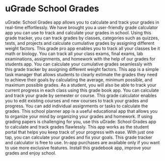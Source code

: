 # uGrade School Grades

uGrade: School Grades app allows you to calculate and track your grades in real-time effortlessly. 
We have brought you a user-friendly grade calculator app you can use to track and calculate your grades in school. Using this grade tracker, you can track grades by classes, categories such as quizzes, tests, and projects and calculate cumulative grades by assigning different weight factors. 
This grade pro app enables you to track all your classes be it math or biology. You can track all your class exams, final exams, lab examinations, assignments, and homework with the help of our grades for students app. You can calculate your cumulative grades seamlessly with this grade tracker by assigning different weight factors.
This app is a simple task manager that allows students to clearly estimate the grades they need to achieve their goals by calculating the average, minimum possible, and maximum possible grades. As a student, you will also be able to track your current progress in each class using this grade book app. 
You can calculate and track your grade by semester or course. This grade calculator enables you to edit existing courses and new courses to track your grades and progress. You can add individual assignments or tasks to calculate the grades. 
This school planner app is a useful educational app that allows you to organize your mind by organizing your grades and homework. If using grading papers is challenging for you, use this uGrade: School Grades app to calculate and track grades flawlessly.
This app works as the student portal that helps you keep track of your progress with ease. With just one tap, you can calculate your grades and fix your goals. 
This grade tracker and calculator is free to use. In-app purchases are available only if you want to use more exclusive features.
Install this gradebook app, improve your grades and enjoy school.
